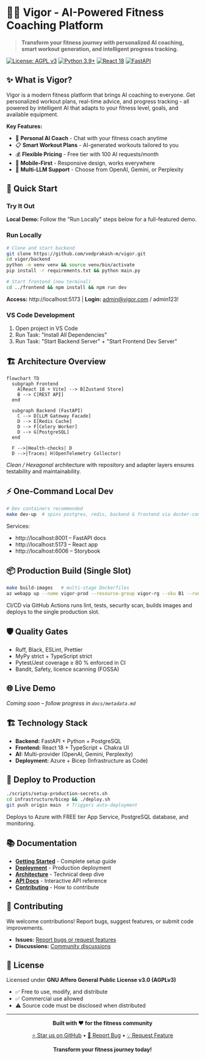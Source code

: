 # 🏋️‍♂️ Vigor - AI-Powered Fitness Coaching Platform

> **Transform your fitness journey with personalized AI coaching, smart workout generation, and intelligent progress tracking.**

[![License: AGPL v3](https://img.shields.io/badge/License-AGPL%20v3-blue.svg)](https://www.gnu.org/licenses/agpl-3.0)
[![Python 3.9+](https://img.shields.io/badge/python-3.9+-blue.svg)](https://www.python.org/downloads/)
[![React 18](https://img.shields.io/badge/react-18+-blue.svg)](https://reactjs.org/)
[![FastAPI](https://img.shields.io/badge/FastAPI-0.104+-green.svg)](https://fastapi.tiangolo.com/)

## ✨ What is Vigor?

Vigor is a modern fitness platform that brings AI coaching to everyone. Get personalized workout plans, real-time advice, and progress tracking - all powered by intelligent AI that adapts to your fitness level, goals, and available equipment.

**Key Features:**

- 🤖 **Personal AI Coach** - Chat with your fitness coach anytime
- 📋 **Smart Workout Plans** - AI-generated workouts tailored to you
- 💰 **Flexible Pricing** - Free tier with 100 AI requests/month
- 📱 **Mobile-First** - Responsive design, works everywhere
- 🔧 **Multi-LLM Support** - Choose from OpenAI, Gemini, or Perplexity

## 🚀 Quick Start

### Try It Out

**Local Demo:** Follow the "Run Locally" steps below for a full-featured demo.

### Run Locally

```bash
# Clone and start backend
git clone https://github.com/vedprakash-m/vigor.git
cd vigor/backend
python -m venv venv && source venv/bin/activate
pip install -r requirements.txt && python main.py

# Start frontend (new terminal)
cd ../frontend && npm install && npm run dev
```

**Access:** http://localhost:5173 | **Login:** admin@vigor.com / admin123!

### VS Code Development

1. Open project in VS Code
2. Run Task: "Install All Dependencies"
3. Run Task: "Start Backend Server" + "Start Frontend Dev Server"

## 🏗️ Architecture Overview

```mermaid
flowchart TD
  subgraph Frontend
    A[React 18 + Vite] --> B[Zustand Store]
    B --> C[REST API]
  end

  subgraph Backend (FastAPI)
    C --> D[LLM Gateway Facade]
    D --> E[Redis Cache]
    D --> F[Celery Worker]
    D --> G[PostgreSQL]
  end

  F -->|Health-checks| D
  D -->|Traces| H(OpenTelemetry Collector)
```

_Clean / Hexagonal_ architecture with repository and adapter layers ensures testability and maintainability.

## ⚡ One-Command Local Dev

```bash
# Dev containers recommended
make dev-up  # spins postgres, redis, backend & frontend via docker-compose
```

Services:

- http://localhost:8001 – FastAPI docs
- http://localhost:5173 – React app
- http://localhost:6006 – Storybook

## 📦 Production Build (Single Slot)

```bash
make build-images   # multi-stage Dockerfiles
az webapp up --name vigor-prod --resource-group vigor-rg --sku B1 --runtime "PYTHON|3.11"
```

CI/CD via GitHub Actions runs lint, tests, security scan, builds images and deploys to the single production slot.

## 🛡️ Quality Gates

- Ruff, Black, ESLint, Prettier
- MyPy strict + TypeScript strict
- Pytest/Jest coverage ≥ 80 % enforced in CI
- Bandit, Safety, licence scanning (FOSSA)

## 🌐 Live Demo

_Coming soon – follow progress in `docs/metadata.md`_

## 🏗️ Technology Stack

- **Backend:** FastAPI + Python + PostgreSQL
- **Frontend:** React 18 + TypeScript + Chakra UI
- **AI:** Multi-provider (OpenAI, Gemini, Perplexity)
- **Deployment:** Azure + Bicep (Infrastructure as Code)

## 🚀 Deploy to Production

```bash
./scripts/setup-production-secrets.sh
cd infrastructure/bicep && ./deploy.sh
git push origin main  # Triggers auto-deployment
```

Deploys to Azure with FREE tier App Service, PostgreSQL database, and monitoring.

## 📚 Documentation

- **[Getting Started](docs/getting-started.md)** - Complete setup guide
- **[Deployment](docs/deployment.md)** - Production deployment
- **[Architecture](docs/architecture.md)** - Technical deep dive
- **[API Docs](http://localhost:8001/docs)** - Interactive API reference
- **[Contributing](docs/CONTRIBUTING.md)** - How to contribute

## 🤝 Contributing

We welcome contributions! Report bugs, suggest features, or submit code improvements.

- **Issues:** [Report bugs or request features](https://github.com/vedprakash-m/vigor/issues)
- **Discussions:** [Community discussions](https://github.com/vedprakash-m/vigor/discussions)

## 📄 License

Licensed under **GNU Affero General Public License v3.0 (AGPLv3)**

- ✅ Free to use, modify, and distribute
- ✅ Commercial use allowed
- ⚠️ Source code must be disclosed when distributed

---

<div align="center">

**Built with ❤️ for the fitness community**

[⭐ Star us on GitHub](https://github.com/vedprakash-m/vigor) • [🐛 Report Bug](https://github.com/vedprakash-m/vigor/issues) • [💡 Request Feature](https://github.com/vedprakash-m/vigor/issues)

**Transform your fitness journey today!**

</div>
